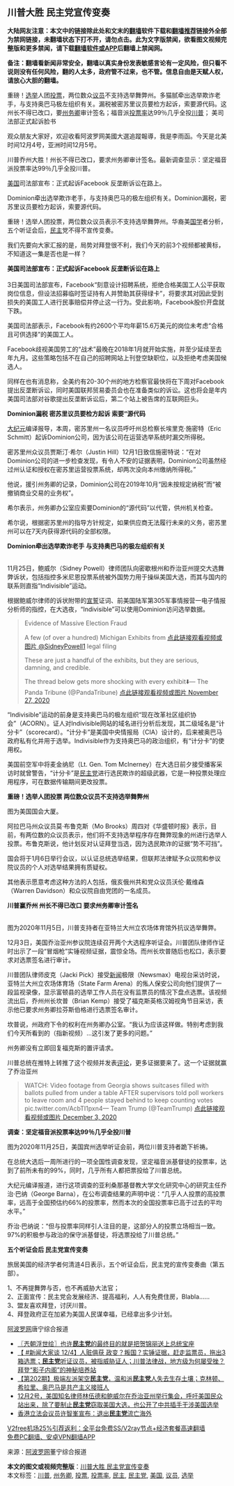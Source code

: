  <h2>川普大胜 民主党宣传变奏</h2> <p class="notice"><b>大陆网友注意：本文中的链接除此处和文末的<a href="https://github.com/bannedbook/fanqiang" >翻墙</a>软件下载和<a href="https://github.com/killgcd/justmysocks/blob/master/README.md">翻墙推荐</a>链接外全部为禁网链接，未翻墙状态下打不开，请勿点击。此为文字版禁闻，欲看图文视频完整版和更多禁闻，请下载<a href="https://github.com/bannedbook/fanqiang">翻墙软件或APP</a>后翻墙上禁闻网。</p><p>备注：翻墙看新闻非常安全，翻墙以真实身份发表敏感言论有一定风险，但只看不说则没有任何风险，翻的人太多，政府管不过来，也不管。信息自由是天赋人权，请放心大胆的翻墙。</b></p>  <div class="entry"> <p id="summary">重磅！<a href="https://www.bannedbook.org/bnews/tag/%e9%80%89%e4%b8%be/" class="st_tag internal_tag" rel="tag" title="标签 选举 下的日志">选举</a>人团<a href="https://www.bannedbook.org/bnews/tag/%E6%8A%95%E7%A5%A8/" class="st_tag internal_tag" rel="tag" title="标签 投票 下的日志">投票</a>，两位数众<a href="https://www.bannedbook.org/bnews/tag/%e8%ae%ae%e5%91%98/" class="st_tag internal_tag" rel="tag" title="标签 议员 下的日志">议员</a>不支持选举舞弊州。​​​​​​​多猫腻牵出选举欺诈老手，与支持奥巴马极左组织有关。漏税被密苏里议员要检方起诉，索要源代码。这州长不得已改口，要<a href="https://www.bannedbook.org/bnews/tag/%E5%B7%9E%E5%8A%A1%E5%8D%BF/" class="st_tag internal_tag" rel="tag" title="标签 州务卿 下的日志">州务卿</a>审计签名；福音派<a href="https://www.bannedbook.org/bnews/tag/%E6%8A%95%E7%A5%A8%E7%8E%87/" class="st_tag internal_tag" rel="tag" title="标签 投票率 下的日志">投票率</a>达99％几乎全投<a href="https://www.bannedbook.org/bnews/tag/%e5%b7%9d%e6%99%ae/" class="st_tag internal_tag" rel="tag" title="标签 川普 下的日志">川普</a>； 美司法部正式起诉脸书 </p> <p>观众朋友大家好，欢迎收看阿波罗网美國大選追蹤報導，我是李雨函。今天是北美时间12月4号，亚洲时间12月5号。</p> <p>川普乔州大胜！州长不得已改口，要求州务卿审计签名。最新调查显示：坚定福音派投票率达99％几乎全投川普。&nbsp;</p> <p><a href="https://www.bannedbook.org/bnews/tag/%e7%be%8e%e5%9b%bd/" class="st_tag internal_tag" rel="tag" title="标签 美国 下的日志">美国</a>司法部宣布：正式起诉Facebook 反垄断诉讼在路上。</p> <p>Dominion牵出选举欺诈老手，与支持奥巴马的极左组织有关。Dominion漏税，密苏里议员要检方起诉，索要源代码。</p> <p>重磅！选举人团投票，两位数众议员表示不支持选举舞弊州。华裔美<span class='wp_keywordlink'><a href="https://www.bannedbook.org/forum24/" title="国学传统文化禁书" target="_blank">国学</a></span>者分析，五个听证会后，<a href="https://www.bannedbook.org/bnews/tag/%e6%b0%91%e4%b8%bb/" class="st_tag internal_tag" rel="tag" title="标签 民主 下的日志">民主</a>党不得不宣传变奏。</p> <p>我们先要向大家汇报的是，局势对拜登很不利，我们今天的前3个视频都被黄标，不知道这一集是否也是一样？&nbsp;</p> <p><strong>美国司法部宣布：正式起诉Facebook 反垄断诉讼在路上</strong><br /><br />3日美国司法部宣布，Facebook“刻意设计招聘系统，拒绝合格美国工人公平获取岗位信息，但设法招募临时签证持有人并赞助其获得绿卡”，将要求其对因此受到损失的美国工人进行民事赔偿并停止这一行为。受此影响，Facebook股价开盘就下跌。</p> <p>美国司法部表示，Facebook有约2600个平均年薪15.6万美元的岗位未考虑“合格且可供选择”的美国工人。</p> <p>Facebook歧视美国劳工的“战术”最晚在2018年1月就开始实施，并至少延续至去年九月。这些策略包括不在自己的招聘网站上刊登空缺职位，以及拒绝考虑美国候选人。</p> <p>同样在也有消息称，全美约有20-30个州的地方检察官最快将在下周对Facebook提出反垄断诉讼，同时美国联邦贸易委员会也在准备类似的诉讼。这也将会是年内美国司法部对谷歌提出反垄断诉讼后，第二个站上被告席的互联网巨头。</p> <p><strong>Dominion漏税 密苏里议员要检方起诉&nbsp;索要“源代码</strong></p>  <p><span class='wp_keywordlink_affiliate'><a href="http://www.epochtimes.com/" title="大纪元" target="_blank">大纪元</a></span>编译报导，本周，密苏里州一名议员呼吁州总检察长埃里克·施密特（Eric Schmitt）起诉Dominion公司，因为该公司在运营选举系统时漏交所得税。</p> <p>密苏里州众议员贾斯汀·希尔（Justin Hill）12月1日致信施密特说：“在对Dominion公司的进一步检查发现，有令人不安的证据表明，Dominion公司虽然经过州认证和授权在密苏里运营投票系统，却两次没向本州缴纳所得税。”</p> <p>他说，援引州务卿的记录，Dominion公司在2019年10月“因未按规定纳税”而“被撤销商业交易的业务权”。</p> <p>希尔表示，州务卿办公室应索要Dominion的“源代码”以代管，供州机关检查。</p> <p>希尔说，根据密苏里州的指导方针规定，如果供应商无法履行未来的义务，密苏里州可以在7天内获得源代码的全部权限。</p> <p><strong>Dominion牵出选举欺诈老手 与支持奥巴马的极左组织有关</strong></p> <p><br />11月25日，鲍威尔（Sidney Powell）律师团队向密歇根州和乔治亚州提交大选舞弊诉状，包括指控多米尼恩投票系统被外国势力用于操纵美国大选，而其与国内的联系则直指“Indivisible”运动。</p> <p>根据鲍威尔律师的诉状附带的<span class='wp_keywordlink'><a href="https://www.bannedbook.org/forum5/topic17.html" title="宣誓与预言" target="_blank">宣誓</a></span>证词、前美国陆军第305军事情报营一电子情报分析师的指控，在大选夜，“Indivisible”可以使用Dominion访问选举数据。</p> <blockquote><p>    Evidence of Massive Election Fraud    </p> <p>A few (of over a hundred) Michigan Exhibits from <a href="https://twitter.com/SidneyPowell1?ref_src=twsrc%5Etfw">点此链接观看视频或图片 @SidneyPowell1</a> legal filing</p> <p>These are just a handful of the exhibits, but they are serious, damning, and credible.</p> <p>The thread below gets more shocking with every exhibit⬇️— The Panda Tribune (@PandaTribune) <a href="https://twitter.com/PandaTribune/status/1332169019143704579?ref_src=twsrc%5Etfw">点此链接观看视频或图片 November 27, 2020</a></p> </blockquote> <p>“Indivisible”运动的前身是支持奥巴马的极左组织“现在改革社区组织协会”（ACORN）。证人对Indivisible网站的域名进行分析后发现，其二级域名是“计分卡”（scorecard）。“计分卡”是美国中央情报局（CIA）设计的，后来被奥巴马政府私有化并用于选举。Indivisible作为支持奥巴马的政治组织，有“计分卡”的使用权。</p> <p>美国前空军中将麦金纳尼（Lt. Gen. Tom McInerney）在大选日前夕接受播客采访时就曾警告，“计分卡”是<a href="https://www.bannedbook.org/bnews/tag/%e6%b0%91%e4%b8%bb%e5%85%9a/" class="st_tag internal_tag" rel="tag" title="标签 民主党 下的日志">民主党</a>进行选民欺诈的超级武器，它是一种投票处理应用程序，可在数据传输期间更改投票。</p> <p><strong>重磅！选举人团投票&nbsp;两位数众议员不支持选举舞弊州</strong></p> <p>图为美国国会大厦。</p> <p>阿拉巴马州众议员莫‧布鲁克斯（Mo Brooks）周四对《华盛顿时报》表示，目前，有两位数的众议员表示，他们将不支持选举程序存在舞弊现象的州进行选举人投票。布鲁克斯说，他计划反对认证拜登当选，因为选民欺诈的证据“势不可挡”。</p> <p>国会将于1月6日举行会议，以认证总统选举结果，但联邦法律赋予众议院和参议院议员的个人对选举结果拥有质疑权。</p> <p>其他表示愿意考虑这种方法的人包括，俄亥俄州共和党众议员沃伦‧戴维森（Warren Davidson）和众议院自由党团的一名成员。</p> <p><strong>川普赢乔州 州长不得已改口&nbsp;要求州务卿审计签名</strong><br />&nbsp;</p> <p>图为2020年11月5日，川普支持者在亚特兰大州立农场体育馆外抗议选举舞弊。</p> <p>12月3日，美国乔治亚州参议院连续召开两个大选程序听证会。川普团队律师作证时出示了一段“冒烟枪”实锤视频证据，震惊全场。而州长坎普随后也松口，表示要求对选票签名进行审计。</p> <p>川普团队律师皮克（Jacki Pick）接受<span class='wp_keywordlink_affiliate'><a href="https://www.bannedbook.org/" title="新闻">新闻</a></span>极限（Newsmax）电视台采访时说，亚特兰大州立农场体育场（State Farm Arena）的俬人保安公司向他们提供了一段监视录像，显示富顿县的选举工作人员在没有监票员的情况下盘点选票。该视频流出后，乔州州长坎普（Brian Kemp）接受了福克斯英格汉姆视角节目采访，表示他已要求州务卿拉芬斯伯格进行选票签名审计。</p> <p>坎普说，州政府下令的权利在州务卿办公室。“我认为应该这样做。特别考虑到我们今天所看到的（指新视频）&#8230;这引发了更多的问题。”</p>  <p>州务卿没有立即回复福克斯的置评请求。</p> <p>川普总统在推特上转推了这个视频并发表<span class='wp_keywordlink_affiliate'><a href="https://www.bannedbook.org/bnews/comments/" title="新闻评论" target="_blank">评论</a></span>，更多证据要来了。这一个证据就赢了乔治亚州</p> <p></p> <blockquote><p>WATCH: Video footage from Georgia shows suitcases filled with ballots pulled from under a table AFTER supervisors told poll workers to leave room and 4 people stayed behind to keep counting votes pic.twitter.com/AcbTI1pxn4— Team Trump (@TeamTrump) <a href="https://twitter.com/TeamTrump/status/1334569329334083586?ref_src=twsrc%5Etfw">点此链接观看视频或图片 December 3, 2020</a></p></blockquote> <p><strong>调查：坚定福音派投票率达99％几乎全投川普</strong></p> <p>图为2020年11月25日，美国宾州选举听证会前，两位川普支持者跪下祈祷。</p> <p>在总统大选后一周所进行的一项全国性调查发现，坚定福音派基督徒的投票率，达到了前所未有的99%，同时，几乎所有人都把票投给了川普总统。</p> <p>大纪元编译报道，进行这项调查的亚利桑那基督教大学文化研究中心的研究主任乔治·巴纳（George Barna），在公布调查结果的声明中说：“几乎人人投票的高投票率，远高于全国预估约66%的投票率，然而本次的全国投票率已高于过去的平均水平。”</p> <p>乔治·巴纳说：“但与投票率同样引人注目的是，这部分人的投票立场相当一致。97%的积极参与政治的保守派基督徒，将选票投给了川普总统。”</p> <p><strong>五个听证会后 民主党宣传变奏</strong></p> <p>旅居美国的经济学者何清涟4日表示，五个听证会后，民主党的宣传变奏曲（第五部）。</p> <p>1、不再提舞弊与否，也不再威胁大法官；<br />2、正面宣传：民主党会发展经济、提高福利，人人有免费住房，Blabla……<br />3、盟友喜欢拜登，讨厌川普。<br />4、拜登政府正在加紧为美国人民谋幸福，已经拿出多少计划。</p>  <p><span class='wp_keywordlink_affiliate'><a href="https://www.aboluowang.com/" title="阿波罗网" target="_blank">阿波罗网</a></span>唐宁综合报道</p> <ul class='op-related-articles' title='相关阅读'> <li><a href='https://www.bannedbook.org/bnews/ssgc/20201205/1442198.html' target='_blank'>〖兲朝浮世绘〗也许<b>民主党</b>的最终目的就是把贺锦丽送上总统宝座</a></li> <li><a href='https://www.bannedbook.org/bnews/bannedvideo/20201204/1442121.html' target='_blank'>【 #新闻大家谈 12/4】人赃俱获 政变？叛国？实锤证据，赶走监票员，拖出3箱选票；<b>民主党</b>听证议员，被指威胁证人；川普法律战，地方级为何屡受挫？拜登“影子内阁”的神秘培养站</a></li> <li><a href='https://www.bannedbook.org/bnews/cbnews/20201204/1442106.html' target='_blank'>【第202期】极端左派架空<b>民主党</b>，温和派<b>民主党</b>人失去生存土壤；克林顿、希拉里、奥巴马是共产主义接班人</a></li> <li><a href='https://www.bannedbook.org/bnews/bannedvideo/20201204/1442076.html' target='_blank'>12月2号，美国知名律师林伍德和鲍威尔在乔治亚州举行集会，呼吁美国民众站出来，除了要制止<b>民主党</b>窃取美国大选，也公开了中共插手干涉美国选举</a></li> <li><a href='https://www.bannedbook.org/bnews/cnnews/hknews/20201204/1442065.html' target='_blank'>香港立法会议员许智峯宣布：退出<b>民主党</b>流亡海外</a></li> </ul> <p class="texttj"> <a href="https://www.bannedbook.org/forum23/topic22702.html" target="_blank">V2free机场25%引荐返利：全平台免费SS/V2ray节点+经济套餐高速翻墙</a><br/> <a href="https://github.com/bannedbook/fanqiang/wiki/%E7%A6%81%E9%97%BB%E7%BD%91%E5%AE%89%E5%8D%93%E7%BF%BB%E5%A2%99%E6%96%B0%E9%97%BBAPP" target="_blank">免费PC翻墙、安卓VPN翻墙APP</a></p><p> 来源：<a href="https://www.aboluowang.com/2020/1205/1530529.html" target="_blank">阿波罗网</a>董宁综合报道 </p><a name='sharetosocial'></a>       <div><b>本文的图文或视频完整版</b>：<a href='https://www.bannedbook.org/bnews/topimagenews/20201205/1442262.html'>川普大胜 民主党宣传变奏</a></div>  </div><!--END ENTRY--> <div class="postfooter"> <div>本文标签：<a href="https://www.bannedbook.org/bnews/tag/%e5%b7%9d%e6%99%ae/" rel="tag">川普</a>, <a href="https://www.bannedbook.org/bnews/tag/%E5%B7%9E%E5%8A%A1%E5%8D%BF/" rel="tag">州务卿</a>, <a href="https://www.bannedbook.org/bnews/tag/%E6%8A%95%E7%A5%A8/" rel="tag">投票</a>, <a href="https://www.bannedbook.org/bnews/tag/%E6%8A%95%E7%A5%A8%E7%8E%87/" rel="tag">投票率</a>, <a href="https://www.bannedbook.org/bnews/tag/%e6%b0%91%e4%b8%bb/" rel="tag">民主</a>, <a href="https://www.bannedbook.org/bnews/tag/%e6%b0%91%e4%b8%bb%e5%85%9a/" rel="tag">民主党</a>, <a href="https://www.bannedbook.org/bnews/tag/%e7%be%8e%e5%9b%bd/" rel="tag">美国</a>, <a href="https://www.bannedbook.org/bnews/tag/%e8%ae%ae%e5%91%98/" rel="tag">议员</a>, <a href="https://www.bannedbook.org/bnews/tag/%e9%80%89%e4%b8%be/" rel="tag">选举</a></div>  </div><!--END POSTFOOTER--> 